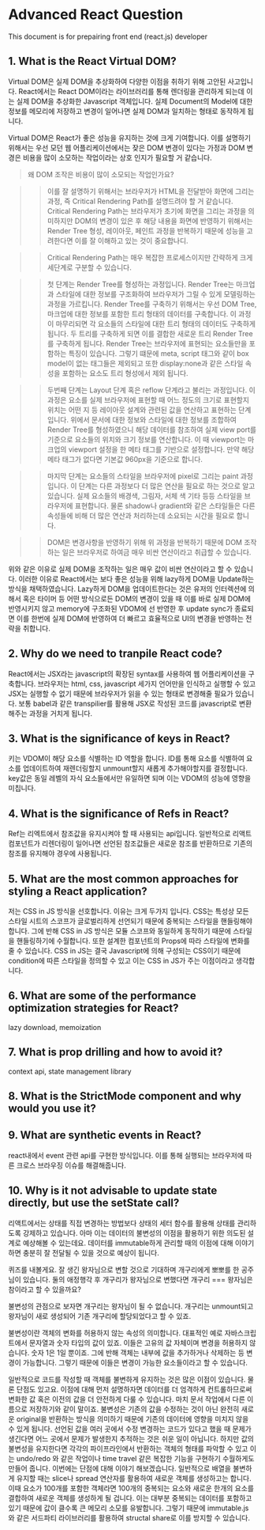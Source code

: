 # Advanced React Question

This document is for prepairing front end (react.js) developer

## 1. What is the React Virtual DOM?

Virtual DOM은 실제 DOM을 추상화하여 다양한 이점을 취하기 위해 고안된 사고입니다.
React에서는 React DOM이라는 라이브러리를 통해 렌더링을 관리하게 되는데 이는 실제 DOM을 추상화한 Javascript 객체입니다. 실제 Document의 Model에 대한 정보를 메모리에 저장하고 변경이 일어나면 실제 DOM과 일치하는 형태로 동작하게 됩니다.

Virtual DOM은 React가 좋은 성능을 유지하는 것에 크게 기여합니다. 이를 설명하기 위해서는 우선 모던 웹 어플리케이션에서는 잦은 DOM 변경이 있다는 가정과 DOM 변경은 비용을 많이 소모하는 작업이라는 상호 인지가 필요할 거 같습니다.

> 왜 DOM 조작은 비용이 많이 소모되는 작업인가요?

> > 이를 잘 설명하기 위해서는 브라우저가 HTML을 전달받아 화면에 그리는 과정, 즉 Critical Rendering Path를 설명드려야 할 거 같습니다.
> > Critical Rendering Path는 브라우저가 초기에 화면을 그리는 과정을 의미하지만 DOM의 변경이 있은 후 해당 내용을 화면에 반영하기 위해서는 Render Tree 형성, 레이아웃, 페인트 과정을 반복하기 때문에 성능을 고려한다면 이를 잘 이해하고 있는 것이 중요합나디.

> > Critical Rendering Path는 매우 복잡한 프로세스이지만 간략하게 크게 세단계로 구분할 수 있습니다.

> > 첫 단계는 Render Tree를 형성하는 과정입니다. Render Tree는 마크업과 스타일에 대한 정보를 구조화하여 브라우저가 그릴 수 있게 모델링하는 과정을 가르킵니다. Render Tree를 구축하기 위해서는 우선 DOM Tree, 마크업에 대한 정보를 포함한 트리 형태의 데이터를 구축합니다. 이 과정이 마무리되면 각 요소들의 스타일에 대한 트리 형태의 데이터도 구축하게 됩니다. 두 트리를 구축하게 되면 이를 결합한 새로운 트리 Render Tree를 구축하게 됩니다. Render Tree는 브라우저에 표현되는 요소들만을 포함하는 특징이 있습니다. 그렇기 떄문에 meta, script 태그와 같이 box model이 없는 태그들은 제외되고 또한 display:none과 같은 스타일 속성을 포함하는 요소도 트리 형성에서 제외 됩니다.

> > 두번째 단계는 Layout 단계 혹은 reflow 단계라고 불리는 과정입니다. 이 과정은 요소를 실제 브라우저에 표현할 때 어느 정도의 크기로 표현할지 위치는 어떤 지 등 레이아웃 설계와 관련된 값을 연산하고 표현하는 단계입니다. 위에서 문서에 대한 정보와 스타일에 대한 정보를 조합하여 Render Tree를 형성하였으니 해당 데이터를 참조하여 실제 view port를 기준으로 요소들의 위치와 크기 정보를 연산합니다. 이 때 viewport는 마크업의 viewport 설정을 한 메타 태그를 기반으로 설정합니다. 만약 해당 메타 태그가 없다면 기본값 960px을 기준으로 합니다.

> > 마지막 단계는 요소들의 스타일을 브라우저에 pixel로 그리는 paint 과정입니다. 이 단계는 다른 과정보다 더 많은 연산을 필요로 하는 것으로 알고 있습니다. 실제 요소들의 배경색, 그림자, 서체 색 기타 등등 스타일을 브라우저에 표현합니다. 물론 shadow나 gradient와 같은 스타일들은 다른 속성들에 비해 더 많은 연산과 처리하는데 소요되는 시간을 필요로 합니다.

> > DOM은 변경사항을 반영하기 위해 위 과정을 반복하기 때문에 DOM 조작하는 일은 브라우저로 하여금 매우 비싼 연산이라고 취급할 수 있습니다.

위와 같은 이유로 실제 DOM을 조작하는 일은 매우 값이 비싼 연산이라고 할 수 있습니다. 이러한 이유로 React에서는 보다 좋은 성능을 위해 lazy하게 DOM을 Update하는 방식을 채택하였습니다. Lazy하게 DOM을 업데이트한다는 것은 유저의 인터렉션에 의해서 혹은 타이머 등 어떤 방식으로든 DOM의 변경이 있을 때 이를 바로 실제 DOM에 반영시키지 않고 memory에 구조화된 VDOM에 선 반영한 후 update sync가 종료되면 이를 한번에 실제 DOM에 반영하여 더 빠르고 효율적으로 UI의 변경을 반영하는 전략을 취합니다.

## 2. Why do we need to tranpile React code?

React에서는 JSX라는 javascript의 확장된 syntax를 사용하여 웹 어플리케이션을 구축합니다. 브라우저는 html, css, javascript 세가지 언어만을 인식하고 실행할 수 있고 JSX는 실행할 수 없기 때문에 브라우저가 읽을 수 있는 형태로 변경해줄 필요가 있습니다. 보통 babel과 같은 transpilier를 활용해 JSX로 작성된 코드를 javascript로 변환해주는 과정을 거치게 됩니다.

## 3. What is the significance of keys in React?

키는 VDOM이 해당 요소를 식별하는 ID 역할을 합니다. ID를 통해 요소를 식별하여 요소를 업데이트하여 재렌더링할지 unmount할지 새롭게 추가해야할지를 결정합니다. key값은 동일 레벨의 자식 요소들에서만 유일하면 되며 이는 VDOM의 성능에 영향을 미칩니다.

## 4. What is the significance of Refs in React?

Ref는 리엑트에서 참조값을 유지시켜야 할 때 사용되는 api입니다. 일반적으로 리액트 컴포넌트가 리렌더링이 일어나면 선언된 참조값들은 새로운 참조를 반환하므로 기존의 참조를 유지해야 경우에 사용됩니다.

## 5. What are the most common approaches for styling a React application?

저는 CSS in JS 방식을 선호합니다. 이유는 크게 두가지 입니다. CSS는 특성상 모든 스타일 시트의 스코프가 글로벌리하게 선언되기 때문에 중복되는 스타일을 핸들링해야 합니다. 그에 반해 CSS in JS 방식은 모듈 스코프와 동일하게 동작하기 때문에 스타일을 핸들링하기에 수월합니다. 또한 설계한 컴포넌트의 Props에 따라 스타일에 변화를 줄 수 있습니다. CSS in JS는 결국 Javascript에 의해 구성되는 CSS이기 때문에 condition에 따른 스타일을 정의할 수 있고 이는 CSS in JS가 주는 이점이라고 생각합니다.

## 6. What are some of the performance optimization strategies for React?

lazy download, memoization

## 7. What is prop drilling and how to avoid it?

context api, state management library

## 8. What is the StrictMode component and why would you use it?

## 9. What are synthetic events in React?

react내에서 event 관련 api를 구현한 방식입니다. 이를 통해 실행되는 브라우저에 따른 크로스 브라우징 이슈를 해결해줍니다.

## 10. Why is it not advisable to update state directly, but use the setState call?

리액트에서는 상태를 직접 변경하는 방법보다 상태의 세터 함수를 활용해 상태를 관리하도록 강제하고 있습니다.
아마 이는 데이터의 불변성의 이점을 활용하기 위한 의도된 설계로 예상해볼 수 있는데요. 데이터를 immutable하게 관리할 때의 이점에 대해 이야기하면 충분히 잘 전달될 수 있을 것으로 예상이 됩니다.

퀴즈를 내볼게요. 잘 생긴 왕자님으로 변할 것으로 기대하며 개구리에게 뽀뽀를 한 공주님이 있습니다. 둘의 애정행각 후 개구리가 왕자님으로 변했다면 개구리 === 왕자님은 참이라고 할 수 있을까요?

불변성의 관점으로 보자면 개구리는 왕자님이 될 수 없습니다. 개구리는 unmount되고 왕자님이 새로 생성되어 기존 개구리에 할당되었다고 할 수 있죠.

불변성이란 객체의 변화를 허용하지 않는 속성의 의미합니다. 대표적인 예로 자바스크립트에서 문자열과 숫자 타입의 값이 있죠. 이들은 고유의 값 자체이며 변경을 허용하지 않습니다. 숫자 1은 1일 뿐이죠. 그에 반해 객체는 내부에 값을 추가하거나 삭제하는 등 변경이 가능합니다. 그렇기 때문에 이들은 변경이 가능한 요소들이라고 할 수 있습니다.

일반적으로 코드를 작성할 때 객체를 불변하게 유지하는 것은 많은 이점이 있습니다. 물론 단점도 있고요. 이점에 대해 먼저 설명하자면 데이터를 더 엄격하게 컨트롤하므로써 변화한 값 혹은 이전의 값을 더 안전하게 다룰 수 있습니다. 마치 문서 작업에서 다른 이름으로 저장하기와 같이 말이죠. 불변성은 기존의 값을 수정하는 것이 아닌 완전히 새로운 original을 반환하는 방식을 의미하기 때문에 기존의 데이터에 영향을 미치지 않을 수 있게 됩니다. 선언된 값을 여러 곳에서 수정 변경하는 코드가 있다고 했을 때 문제가 생긴다면 어느 곳에서 문제가 발생한지 추적하는 것은 쉬운 일이 아닙니다. 하지만 값의 불변성을 유지한다면 각각의 파이프라인에서 반환하는 객체의 형태를 파악할 수 있고 이는 undo/redo 와 같은 작업이나 time travel 같은 복잡한 기능을 구현하기 수월하게도 만들어 줍니다. 이번에는 단점에 대해 이야기 해보겠습니다. 일반적으로 배열을 불변하게 유지할 때는 slice나 spread 연산자를 활용하여 새로운 객체를 생성하고는 합니다. 이때 요소가 100개를 포함한 객체라면 100개의 중복되는 요소와 새로운 한개의 요소를 결합하여 새로운 객체를 생성하게 될 겁니다. 이는 대부분 중복되는 데이터를 포함하고 있기 때문에 값이 클수록 큰 메모리 소모를 유발합니다. 그렇기 때문에 immutable.js 와 같은 서드파티 라이브러리를 활용하여 structal share로 이를 방지할 수 있습니다.
